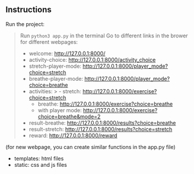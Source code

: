 ## Instructions

Run the project:
> Run `python3 app.py` in the terminal
> Go to different links in the brower for different webpages:
> - welcome: http://127.0.0.1:8000/
> - activity-choice: http://127.0.0.1:8000/activity_choice
> - stretch-player-mode: http://127.0.0.1:8000/player_mode?choice=stretch
> - breathe-player-mode: http://127.0.0.1:8000/player_mode?choice=breathe
> - activities:
    >   - stretch: http://127.0.0.1:8000/exercise?choice=stretch
>   - breathe: http://127.0.0.1:8000/exercise?choice=breathe
>   - with player mode: http://127.0.0.1:8000/exercise?choice=breathe&mode=2
> - result-breathe: http://127.0.0.1:8000/results?choice=breathe
> - result-stretch: http://127.0.0.1:8000/results?choice=stretch
> - reward: http://127.0.0.1:8000/reward

(for new webpage, you can create similar functions in the app.py file)

- templates: html files
- static: css and js files
